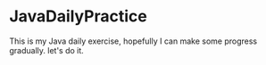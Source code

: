 # JavaDailyPractice


This is my Java daily exercise, hopefully I can make some progress gradually. let's do it.

